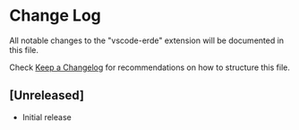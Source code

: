# Change Log

All notable changes to the "vscode-erde" extension will be documented in this file.

Check [Keep a Changelog](http://keepachangelog.com/) for recommendations on how to structure this file.

## [Unreleased]

- Initial release